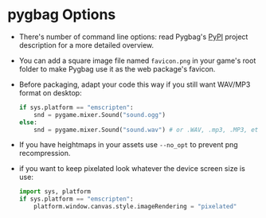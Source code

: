 # pygbag Options

- There's number of command line options: read Pygbag's
  [PyPI](https://pypi.org/project/pygbag/) project description for a more
  detailed overview.

- You can add a square image file named `favicon.png` in your game's root folder
  to make Pygbag use it as the web package's favicon.

- Before packaging, adapt your code this way if you still want WAV/MP3 format on
  desktop:

  ```py
  if sys.platform == "emscripten":
      snd = pygame.mixer.Sound("sound.ogg")
  else:
      snd = pygame.mixer.Sound("sound.wav") # or .WAV, .mp3, .MP3, etc.
  ```

- If you have heightmaps in your assets use `--no_opt` to prevent png
  recompression.

- if you want to keep pixelated look whatever the device screen size is use:

  ```py
  import sys, platform
  if sys.platform == "emscripten":
      platform.window.canvas.style.imageRendering = "pixelated"
  ```
